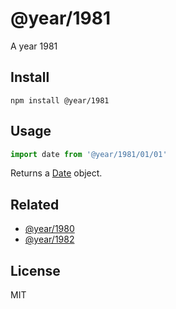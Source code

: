 # @year/1981

A year 1981

## Install

~~~
npm install @year/1981
~~~

## Usage

~~~js
import date from '@year/1981/01/01'
~~~

Returns a [Date](https://developer.mozilla.org/en-US/docs/Web/JavaScript/Reference/Global_Objects/Date) object.

## Related

* [@year/1980](https://github.com/antonmedv/year/tree/master/packages/1980)
* [@year/1982](https://github.com/antonmedv/year/tree/master/packages/1982)

## License

MIT
